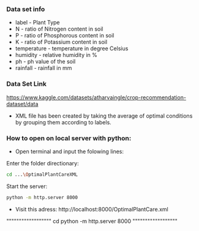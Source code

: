### Data set info

* label         - Plant Type
* N             - ratio of Nitrogen content in soil
* P             - ratio of Phosphorous content in soil
* K             - ratio of Potassium content in soil
* temperature   - temperature in degree Celsius
* humidity      - relative humidity in %
* ph            - ph value of the soil
* rainfall      - rainfall in mm

### Data Set Link
https://www.kaggle.com/datasets/atharvaingle/crop-recommendation-dataset/data

* XML file has been created by taking the average of optimal conditions by grouping them according to labels.

### How to open on local server with python:
* Open terminal and input the folowing lines:

Enter the folder directionary:
```bash
cd ...\OptimalPlantCareXML
```
Start the server:
```bash
python -m http.server 8000
```

* Visit this adress:
http://localhost:8000/OptimalPlantCare.xml



""""""""""""""""""
cd <this folder>
python -m http.server 8000
""""""""""""""""""